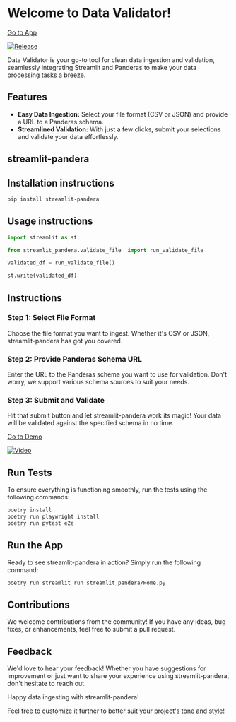 # Welcome to Data Validator!

[Go to App](https://pandera.streamlit.app)

[![Release](https://github.com/resilientinfrastructure/streamlit-pandera/actions/workflows/publish_pypi.yml/badge.svg)](https://github.com/resilientinfrastructure/streamlit-pandera/actions/workflows/publish_pypi.yml)

Data Validator is your go-to tool for clean data ingestion and validation, seamlessly integrating Streamlit and Panderas to make your data processing tasks a breeze.

## Features

- **Easy Data Ingestion:** Select your file format (CSV or JSON) and provide a URL to a Panderas schema.
- **Streamlined Validation:** With just a few clicks, submit your selections and validate your data effortlessly.


## streamlit-pandera

## Installation instructions

```sh
pip install streamlit-pandera
```

## Usage instructions

```python
import streamlit as st

from streamlit_pandera.validate_file  import run_validate_file

validated_df = run_validate_file()

st.write(validated_df)
```


## Instructions

### Step 1: Select File Format
Choose the file format you want to ingest. Whether it's CSV or JSON, streamlit-pandera has got you covered.

### Step 2: Provide Panderas Schema URL
Enter the URL to the Panderas schema you want to use for validation. Don't worry, we support various schema sources to suit your needs.

### Step 3: Submit and Validate
Hit that submit button and let streamlit-pandera work its magic! Your data will be validated against the specified schema in no time.



[Go to Demo](https://youtu.be/9Ry_A9LgrbQ)

[![Video](http://img.youtube.com/vi/9Ry_A9LgrbQ/0.jpg)](https://youtu.be/9Ry_A9LgrbQ)


## Run Tests
To ensure everything is functioning smoothly, run the tests using the following commands:

```bash
poetry install
poetry run playwright install
poetry run pytest e2e
```

## Run the App
Ready to see streamlit-pandera in action? Simply run the following command:

```bash
poetry run streamlit run streamlit_pandera/Home.py
```

## Contributions
We welcome contributions from the community! If you have any ideas, bug fixes, or enhancements, feel free to submit a pull request.

## Feedback
We'd love to hear your feedback! Whether you have suggestions for improvement or just want to share your experience using streamlit-pandera, don't hesitate to reach out.

Happy data ingesting with streamlit-pandera!

Feel free to customize it further to better suit your project's tone and style!